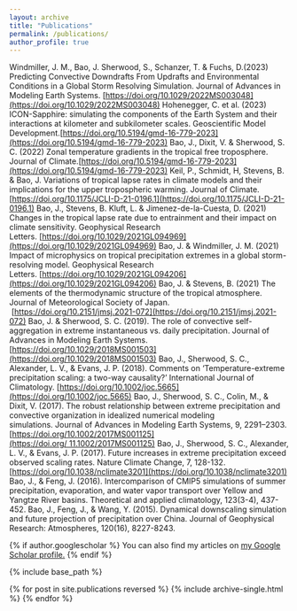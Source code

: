 ```yaml
---
layout: archive
title: "Publications"
permalink: /publications/
author_profile: true
---
```


Windmiller, J. M., Bao, J. Sherwood, S., Schanzer, T. & Fuchs, D.(2023) Predicting Convective Downdrafts From Updrafts and Environmental Conditions in a Global Storm Resolving Simulation. Journal of Advances in Modeling Earth Systems. [https://doi.org/10.1029/2022MS003048](https://doi.org/10.1029/2022MS003048)
Hohenegger, C. et al. (2023) ICON-Sapphire: simulating the components of the Earth System and their interactions at kilometer and subkilometer scales. Geoscientific Model Development.[https://doi.org/10.5194/gmd-16-779-2023](https://doi.org/10.5194/gmd-16-779-2023)
Bao, J., Dixit, V. & Sherwood, S. C. (2022) Zonal temperature gradients in the tropical free troposphere. Journal of Climate.[https://doi.org/10.5194/gmd-16-779-2023](https://doi.org/10.5194/gmd-16-779-2023)
Keil, P., Schmidt, H, Stevens, B. & Bao, J. Variations of tropical lapse rates in climate models and their implications for the upper tropospheric warming. Journal of Climate. [https://doi.org/10.1175/JCLI-D-21-0196.1](https://doi.org/10.1175/JCLI-D-21-0196.1)
Bao, J., Stevens, B. Kluft, L. & Jimenez-de-la-Cuesta, D. (2021) Changes in the tropical lapse rate due to entrainment and their impact on climate sensitivity. Geophysical Research Letters. [https://doi.org/10.1029/2021GL094969](https://doi.org/10.1029/2021GL094969)
Bao, J. & Windmiller, J. M. (2021) Impact of microphysics on tropical precipitation extremes in a global storm-resolving model. Geophysical Research Letters. [https://doi.org/10.1029/2021GL094206](https://doi.org/10.1029/2021GL094206)
Bao, J. & Stevens, B. (2021) The elements of the thermodynamic structure of the tropical atmosphere. Journal of Meteorological Society of Japan.  [https://doi.org/10.2151/jmsj.2021-072](https://doi.org/10.2151/jmsj.2021-072)
Bao, J. & Sherwood, S. C. (2019). The role of convective self-aggregation in extreme instantaneous vs. daily precipitation. Journal of Advances in Modeling Earth Systems. [https://doi.org/10.1029/2018MS001503](https://doi.org/10.1029/2018MS001503)
Bao, J., Sherwood, S. C., Alexander, L. V., & Evans, J. P. (2018). Comments on ‘Temperature-extreme precipitation scaling: a two-way causality?’ International Journal of Climatology. [https://doi.org/10.1002/joc.5665](https://doi.org/10.1002/joc.5665)
Bao, J., Sherwood, S. C., Colin, M., & Dixit, V. (2017). The robust relationship between extreme precipitation and convective organization in idealized numerical modeling simulations. Journal of Advances in Modeling Earth Systems, 9, 2291–2303. [https://doi.org/10.1002/2017MS001125](https://doi.org/ 11.1002/2017MS001125)
Bao, J., Sherwood, S. C., Alexander, L. V., & Evans, J. P. (2017). Future increases in extreme precipitation exceed observed scaling rates. Nature Climate Change, 7, 128-132. [https://doi.org/10.1038/nclimate3201](https://doi.org/10.1038/nclimate3201)
Bao, J., & Feng, J. (2016). Intercomparison of CMIP5 simulations of summer precipitation, evaporation, and water vapor transport over Yellow and Yangtze River basins. Theoretical and applied climatology, 123(3-4), 437-452.
Bao, J., Feng, J., & Wang, Y. (2015). Dynamical downscaling simulation and future projection of precipitation over China. Journal of Geophysical Research: Atmospheres, 120(16), 8227-8243.



{% if author.googlescholar %}
  You can also find my articles on <u><a href="{{author.googlescholar}}">my Google Scholar profile</a>.</u>
{% endif %}

{% include base_path %}

{% for post in site.publications reversed %}
  {% include archive-single.html %}
{% endfor %}

